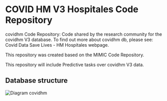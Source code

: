 # COVID HM V3 Hospitales Code Repository
covidhm Code Repository: Code shared by the research community for the covidhm V3 database. To find out more about covidhm db, please see: Covid Data Save Lives - HM Hospitales webpage.

This repository was created based on the MIMIC Code Repository.

This repository will include Predictive tasks over covidhm V3 data.

## Database structure
![Diagram covidhm](https://github.com/jefevi/CovidDataPrediction/blob/main/img/covidhm_dsl_v3_diagram.png)
